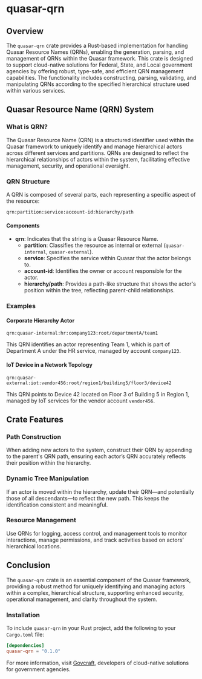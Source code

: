 # quasar-qrn

## Overview

The `quasar-qrn` crate provides a Rust-based implementation for handling Quasar Resource Names (QRNs), enabling the generation, parsing, and management of QRNs within the Quasar framework. This crate is designed to support cloud-native solutions for Federal, State, and Local government agencies by offering robust, type-safe, and efficient QRN management capabilities. The functionality includes constructing, parsing, validating, and manipulating QRNs according to the specified hierarchical structure used within various services.

## Quasar Resource Name (QRN) System

### What is QRN?

The Quasar Resource Name (QRN) is a structured identifier used within the Quasar framework to uniquely identify and manage hierarchical actors across different services and partitions. QRNs are designed to reflect the hierarchical relationships of actors within the system, facilitating effective management, security, and operational oversight.

### QRN Structure

A QRN is composed of several parts, each representing a specific aspect of the resource:

`qrn:partition:service:account-id:hierarchy/path`

#### Components

- **qrn**: Indicates that the string is a Quasar Resource Name.
    - **partition**: Classifies the resource as internal or external (`quasar-internal`, `quasar-external`).
    - **service**: Specifies the service within Quasar that the actor belongs to.
    - **account-id**: Identifies the owner or account responsible for the actor.
    - **hierarchy/path**: Provides a path-like structure that shows the actor's position within the tree, reflecting parent-child relationships.

### Examples

#### Corporate Hierarchy Actor

`qrn:quasar-internal:hr:company123:root/departmentA/team1`

This QRN identifies an actor representing Team 1, which is part of Department A under the HR service, managed by account `company123`.

#### IoT Device in a Network Topology

`qrn:quasar-external:iot:vendor456:root/region1/building5/floor3/device42`

This QRN points to Device 42 located on Floor 3 of Building 5 in Region 1, managed by IoT services for the vendor account `vendor456`.

## Crate Features

### Path Construction

When adding new actors to the system, construct their QRN by appending to the parent's QRN path, ensuring each actor’s QRN accurately reflects their position within the hierarchy.

### Dynamic Tree Manipulation

If an actor is moved within the hierarchy, update their QRN—and potentially those of all descendants—to reflect the new path. This keeps the identification consistent and meaningful.

### Resource Management

Use QRNs for logging, access control, and management tools to monitor interactions, manage permissions, and track activities based on actors' hierarchical locations.

## Conclusion

The `quasar-qrn` crate is an essential component of the Quasar framework, providing a robust method for uniquely identifying and managing actors within a complex, hierarchical structure, supporting enhanced security, operational management, and clarity throughout the system.

### Installation

To include `quasar-qrn` in your Rust project, add the following to your `Cargo.toml` file:

```toml
[dependencies]
quasar-qrn = "0.1.0"
```
For more information, visit [Govcraft](https://govcraft.ai), developers of cloud-native solutions for government agencies.